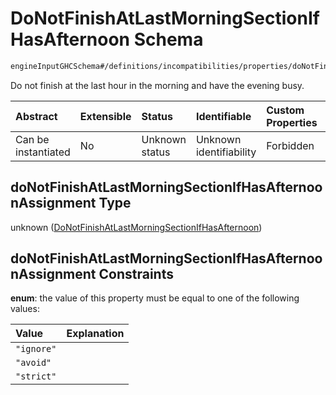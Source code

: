 # DoNotFinishAtLastMorningSectionIfHasAfternoon Schema

```txt
engineInputGHCSchema#/definitions/incompatibilities/properties/doNotFinishAtLastMorningSectionIfHasAfternoonAssignment
```

Do not finish at the last hour in the morning and have the evening busy.

| Abstract            | Extensible | Status         | Identifiable            | Custom Properties | Additional Properties | Access Restrictions | Defined In                                                        |
| :------------------ | :--------- | :------------- | :---------------------- | :---------------- | :-------------------- | :------------------ | :---------------------------------------------------------------- |
| Can be instantiated | No         | Unknown status | Unknown identifiability | Forbidden         | Allowed               | none                | [ghc.schema.json*](../out/ghc.schema.json "open original schema") |

## doNotFinishAtLastMorningSectionIfHasAfternoonAssignment Type

unknown ([DoNotFinishAtLastMorningSectionIfHasAfternoon](ghc-definitions-incompatibilities-properties-donotfinishatlastmorningsectionifhasafternoon.md))

## doNotFinishAtLastMorningSectionIfHasAfternoonAssignment Constraints

**enum**: the value of this property must be equal to one of the following values:

| Value      | Explanation |
| :--------- | :---------- |
| `"ignore"` |             |
| `"avoid"`  |             |
| `"strict"` |             |
